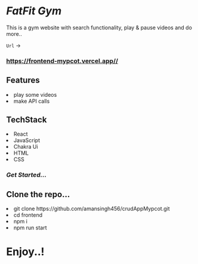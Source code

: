  # *FatFit Gym*

This is a gym website with search functionality, play & pause videos and do more..
 
 
 `Url` -> <h3>https://frontend-mypcot.vercel.app//</h3>
 


 <h2>Features</h2>
 <li>play some videos</li>
 <li>make API calls</li>


<h2>TechStack</h2>
<li>React</li>
<li>JavaScript</li>
<li>Chakra Ui</li>
<li>HTML</li>
<li>CSS</li>



  ### *Get Started...*
 <h2>Clone the repo...</h2>
 <li> git clone https://github.com/amansingh456/crudAppMypcot.git</li>


 <li>cd frontend</li>
 <li>npm i </li>
 <li>npm run start </li>




  # **Enjoy..!**
